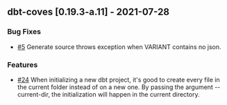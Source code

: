 ## dbt-coves [0.19.3-a.11] - 2021-07-28
### Bug Fixes


- [#5](https://github.com/datacoves/dbt-coves/issues/5) Generate source throws exception when VARIANT contains no json.
  


### Features


- [#24](https://github.com/datacoves/dbt-coves/issues/24) When initializing a new dbt project, it's good to create every file in the current folder instead of on a new one.
  By passing the argument --current-dir, the initialization will happen in the current directory.
